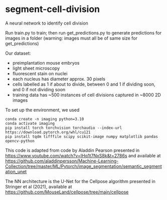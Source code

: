 # segment-cell-division
A neural network to identify cell division

Run train.py to train; then run get_predictions.py to generate predictions for images in a folder (warning: images must all be of same size for get_predictions)

Our dataset:
- preimplantation mouse embryos
- light sheet microscopy
- fluorescent stain on nuclei
- each nucleus has diameter approx. 30 pixels
- cells labelled as 1 if about to divide, between 0 and 1 if dividing soon, and 0 if not dividing soon
- training data has ~500 instances of cell divisions captured in ~8000 2D images

To set up the environment, we used
```
conda create -n imaging python=3.10
conda activate imaging
pip install torch torchvision torchaudio --index-url https://download.pytorch.org/whl/cu121
pip install tqdm tifffile scipy scikit-image numpy matplotlib pandas opencv-python
```

This code is adapted from code by Aladdin Pearson presented in https://www.youtube.com/watch?v=IHq1t7NxS8k&t=2786s and available at https://github.com/aladdinpersson/Machine-Learning-Collection/tree/master/ML/Pytorch/image_segmentation/semantic_segmentation_unet

The NN architecture is the U-Net for the Cellpose algorithm presented in Stringer et al (2021), available at https://github.com/MouseLand/cellpose/tree/main/cellpose
